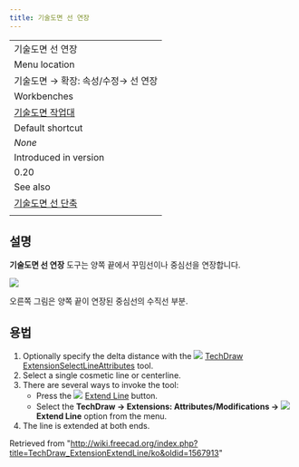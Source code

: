 ```yaml
---
title: 기술도면 선 연장
---
```

|  |
| --- |
| 기술도면 선 연장 |
| Menu location |
| 기술도면 → 확장: 속성/수정→ 선 연장 |
| Workbenches |
| [기술도면 작업대](/TechDraw_Workbench/ko "TechDraw Workbench/ko") |
| Default shortcut |
| *None* |
| Introduced in version |
| 0.20 |
| See also |
| [기술도면 선 단축](/TechDraw_ExtensionShortenLine/ko "TechDraw ExtensionShortenLine/ko") |
|  |

## 설명

**기술도면 선 연장** 도구는 양쪽 끝에서 꾸밈선이나 중심선을 연장합니다.

![](/images/TechDraw_ExtensionExtendLineExample.png)

오른쪽 그림은 양쪽 끝이 연장된 중심선의 수직선 부분.

## 용법

1. Optionally specify the delta distance with the ![](/images/TechDraw_ExtensionSelectLineAttributes.svg) [TechDraw ExtensionSelectLineAttributes](/TechDraw_ExtensionSelectLineAttributes "TechDraw ExtensionSelectLineAttributes") tool.
2. Select a single cosmetic line or centerline.
3. There are several ways to invoke the tool:
   * Press the ![](/images/TechDraw_ExtensionExtendLine.svg) [Extend Line](/TechDraw_ExtensionExtendLine "TechDraw ExtensionExtendLine") button.
   * Select the **TechDraw → Extensions: Attributes/Modifications → ![](/images/TechDraw_ExtensionExtendLine.svg) Extend Line** option from the menu.
4. The line is extended at both ends.

Retrieved from "<http://wiki.freecad.org/index.php?title=TechDraw_ExtensionExtendLine/ko&oldid=1567913>"